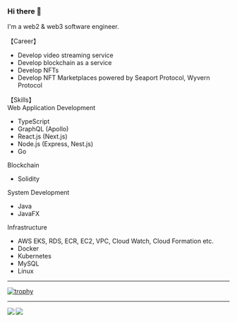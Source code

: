 ### Hi there 👋
I'm a web2 & web3 software engineer.

【Career】
- Develop video streaming service
- Develop blockchain as a service
- Develop NFTs
- Develop NFT Marketplaces powered by Seaport Protocol, Wyvern Protocol

【Skills】<br>
Web Application Development
- TypeScript
- GraphQL (Apollo)
- React.js (Next.js)
- Node.js (Express, Nest.js)
- Go

Blockchain
- Solidity

System Development
- Java
- JavaFX

Infrastructure
- AWS EKS, RDS, ECR, EC2, VPC, Cloud Watch, Cloud Formation etc.
- Docker
- Kubernetes
- MySQL
- Linux

---

[![trophy](https://github-profile-trophy.vercel.app/?username=show-coco)](https://github.com/show-coco/github-profile-trophy)

---

<a href="https://github.com/anuraghazra/github-readme-stats">
  <img align="left" src="https://github-readme-stats.vercel.app/api?username=show-coco&count_private=true&show_icons=true&theme=dracula" />
</a>
<a href="https://github.com/anuraghazra/github-readme-stats">
  <img align="left" src="https://github-readme-stats.vercel.app/api/top-langs/?username=show-coco&count_private=true&show_icons=true&theme=dracula" />
</a>
